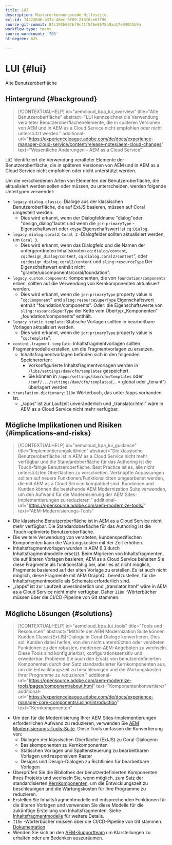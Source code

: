 ```yaml
---
title: LUI
description: Mustererkennungscode Hilfeseite.
exl-id: 742220d6-b37a-48ec-9f89-2f3f0ce6ff96
source-git-commit: 84c193b66fbf9c41f546e8575a0aa17e94043b9a
workflow-type: tm+mt
source-wordcount: '703'
ht-degree: 62%

---
```


# LUI {#lui}

Alte Benutzeroberfläche

## Hintergrund {#background}

>[!CONTEXTUALHELP]
>id="aemcloud_bpa_lui_overview"
>title="Alte Benutzeroberfläche"
>abstract="LUI kennzeichnet die Verwendung veralteter Benutzeroberflächenelemente, die in späteren Versionen von AEM und in AEM as a Cloud Service nicht empfohlen oder nicht unterstützt werden."
>additional-url="https://experienceleague.adobe.com/de/docs/experience-manager-cloud-service/content/release-notes/aem-cloud-changes" text="Wesentliche Änderungen – AEM as a Cloud Service"

`LUI`  Identifiziert die Verwendung veralteter Elemente der Benutzeroberfläche, die in späteren Versionen von AEM und in AEM as a Cloud Service nicht empfohlen oder nicht unterstützt werden.

Um die verschiedenen Arten von Elementen der Benutzeroberfläche, die aktualisiert werden sollen oder müssen, zu unterscheiden, werden folgende Untertypen verwendet:

* `legacy.dialog.classic`: Dialoge aus der klassischen Benutzeroberfläche, die auf ExtJS basieren, müssen auf Coral umgestellt werden.
   * Dies wird erkannt, wenn der Dialogfeldname &quot;dialog&quot;oder &quot;design_dialog&quot;lautet und wenn die `jcr:primaryType` -Eigenschaftswert oder `xtype` Eigenschaftswert ist `cq:Dialog`.
* `legacy.dialog.coral2`: `Coral 2` -Dialogfelder sollten aktualisiert werden, um `Coral 3`.
   * Dies wird erkannt, wenn das Dialogfeld und die Namen der untergeordneten Inhaltsknoten `cq:dialog/content`,
     `cq:design_dialog/content`, `cq:dialog.coral2/content`&quot;, oder `cq:design_dialog.coral2/content`
und `sling:resourceType` Der Eigenschaftswert enthält nicht &quot;granite/ui/components/coral/foundation&quot;.
* `legacy.custom.component`: Komponenten, die von `foundation/components` erben, sollten auf die Verwendung von Kernkomponenten aktualisiert werden.
   * Dies wird erkannt, wenn die `jcr:primaryType` property value is &quot;`cq:Component`&quot; und
     `sling:resourceSuperType` Eigenschaftswert enthält &quot;foundation/components&quot;. Oder: die
     Eigenschaftswerte von `sling:resourceSuperType` der Kette vom Übertyp „Komponenten“ „foundation/components“ enthält.
* `legacy.static.template`: Statische Vorlagen sollten in bearbeitbare Vorlagen aktualisiert werden.
   * Dies wird erkannt, wenn die `jcr:primaryType` property value is &quot;`cq:Template`&quot;.
* `content.fragment.template`: Inhaltsfragmentvorlagen sollten Fragmentmodelle erstellen, um die Fragmentvorlagen zu ersetzen.
   * Inhaltsfragmentvorlagen befinden sich in den folgenden Speicherorten:
      * Vorkonfigurierte Inhaltsfragmentvorlagen werden in `/libs/settings/dam/cfm/templates` gespeichert.
      * Sie können in `/apps/settings/dam/cfm/templates` oder `/conf/.../settings/dam/cfm/templates`(... = global oder „tenant“) überlagert werden.
* `translation.dictionary`: `I18n` Wörterbuch, das unter /apps vorhanden ist.
   * „/apps“ ist zur Laufzeit unveränderlich und „translator.html“ wäre in AEM as a Cloud Service nicht mehr verfügbar.

## Mögliche Implikationen und Risiken {#implications-and-risks}

>[!CONTEXTUALHELP]
>id="aemcloud_bpa_lui_guidance"
>title="Implementierungsleitlinien"
>abstract="Die klassische Benutzeroberfläche ist in AEM as a Cloud Service nicht mehr verfügbar und die Standardoberfläche für das Authoring ist die Touch-fähige Benutzeroberfläche. Best Practice ist es, alle nicht unterstützten Oberflächen zu verschieben. Verknüpfte Anpassungen sollten auf neuere Funktionen/Funktionalitäten umgearbeitet werden, die mit AEM as a Cloud Service kompatibel sind. Kundinnen und Kunden können die bestehende AEM Modernization Suite verwenden, um den Aufwand für die Modernisierung der AEM Sites-Implementierungen zu reduzieren."
>additional-url="https://opensource.adobe.com/aem-modernize-tools/" text="AEM-Modernisierungs-Tools"

* Die klassische Benutzeroberfläche ist in AEM as a Cloud Service nicht mehr verfügbar. Die Standardoberfläche für das Authoring ist die Touch-optimierte Benutzeroberfläche.
* Die weitere Verwendung von veralteten, kundenspezifischen Komponenten kann die Wartungskosten mit der Zeit erhöhen.
* Inhaltsfragmentvorlagen wurden in AEM 6.3 durch Inhaltsfragmentmodelle ersetzt. Beim Migrieren von Inhaltsfragmenten, die auf älteren Vorlagen basieren, AEM as a Cloud Service behalten Sie diese Fragmente als funktionsfähig bei, aber es ist nicht möglich, Fragmente basierend auf der alten Vorlage zu erstellen. Es ist auch nicht möglich, diese Fragmente mit AEM GraphQL bereitzustellen, für die Inhaltsfragmentmodelle als Schemata erforderlich sind.
* „/apps“ ist zur Laufzeit unveränderlich und „translator.html“ wäre in AEM as a Cloud Service nicht mehr verfügbar. Daher `I18n` -Wörterbücher müssen über die CI/CD-Pipeline von Git stammen.

## Mögliche Lösungen {#solutions}

>[!CONTEXTUALHELP]
>id="aemcloud_bpa_lui_tools"
>title="Tools und Ressourcen"
>abstract="Mithilfe der AEM Modernization Suite können Kunden Classic(ExtJS)-Dialoge in Coral-Dialoge konvertieren. Dies soll Kunden dabei helfen, von den nicht unterstützten oder veralteten Funktionen zu den robusten, modernen AEM-Angeboten zu wechseln. Diese Tools sind konfigurierbar, konfigurationssensitiv und erweiterbar. Probieren Sie auch den Ersatz von benutzerdefinierten Komponenten durch den Satz standardisierter Kernkomponenten aus, um die Entwicklungszeit zu beschleunigen und die Wartungskosten Ihrer Programme zu reduzieren."
>additional-url="https://opensource.adobe.com/aem-modernize-tools/pages/component/about.html" text="Komponentenkonvertierer"
>additional-url="https://experienceleague.adobe.com/de/docs/experience-manager-core-components/using/introduction" text="Kernkomponenten"

* Um den für die Modernisierung Ihrer AEM Sites-Implementierungen erforderlichen Aufwand zu reduzieren, verwenden Sie [AEM Modernisierungs-Tools-Suite](https://opensource.adobe.com/aem-modernize-tools/). Diese Tools umfassen die Konvertierung von:
   * Dialogen der klassischen Oberfläche (ExtJS) zu Coral-Dialogenn
   * Basiskomponenten zu Kernkomponenten
   * Statischen Vorlagen und Spaltensteuerung zu bearbeitbaren Vorlagen und responsivem Raster
   * Designs und Design-Dialogen zu Richtlinien für bearbeitbare Vorlagen
* Überprüfen Sie die Bibliothek der benutzerdefinierten Komponenten Ihres Projekts und wechseln Sie, wenn möglich, zum Satz der standardisierten [Kernkomponenten](https://experienceleague.adobe.com/de/docs/experience-manager-core-components/using/introduction), um die Entwicklungszeit zu beschleunigen und die Wartungskosten für Ihre Programme zu reduzieren.
* Erstellen Sie Inhaltsfragmentmodelle mit entsprechenden Funktionen für die älteren Vorlagen und verwenden Sie diese Modelle für die zukünftige Erstellung von Inhaltsfragmenten. Siehe [Inhaltsfragmentmodelle](https://experienceleague.adobe.com/en/docs/experience-manager-65/content/assets/content-fragments/content-fragments-models) für weitere Details.
* `I18n` -Wörterbücher müssen über die CI/CD-Pipeline von Git stammen. [Dokumentation](https://experienceleague.adobe.com/en/docs/experience-manager-cloud-service/content/release-notes/aem-cloud-changes#apps-libs-immutable)
* Wenden Sie sich an den [AEM-Supportteam](https://helpx.adobe.com/de/enterprise/using/support-for-experience-cloud.html) um Klarstellungen zu erhalten oder um Bedenken auszuräumen.
